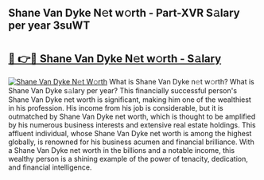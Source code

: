 ## Shane Van Dyke N𝚎t w𝚘rth - Part-XVR S𝚊lary per year 3suWT

# <h2><a href="http://gc1t53j.nevu.top/?p=Shane+Van+Dyke">🔗 👉🔴 Shane Van Dyke N𝚎t w𝚘rth - S𝚊lary</a></h2>

[![Shane Van Dyke N𝚎t W𝚘rth](https://i.imgur.com/Oavwk0R.jpeg)](http://gc1t53j.nevu.top/?p=Shane+Van+Dyke)
What is Shane Van Dyke n𝚎t w𝚘rth? What is Shane Van Dyke s𝚊lary per year?
This financially successful person's Shane Van Dyke net worth is significant, making him one of the wealthiest in his profession. His income from his job is considerable, but it is outmatched by Shane Van Dyke net worth, which is thought to be amplified by his numerous business interests and extensive real estate holdings. This affluent individual, whose Shane Van Dyke net worth is among the highest globally, is renowned for his business acumen and financial brilliance. With a Shane Van Dyke net worth in the billions and a notable income, this wealthy person is a shining example of the power of tenacity, dedication, and financial intelligence.
